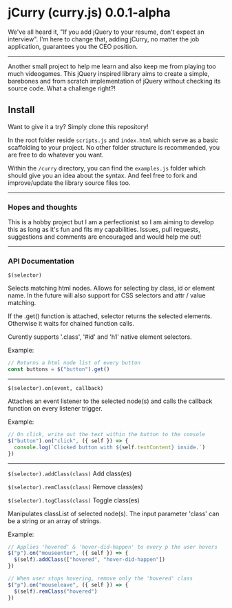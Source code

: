 # jCurry (curry.js) 0.0.1-alpha

We've all heard it, "If you add jQuery to your resume, don't expect an interview". I'm here to change that, adding jCurry, no matter the job application, guarantees you the CEO position.

---

Another small project to help me learn and also keep me from playing too much videogames. This jQuery inspired library aims to create a simple, barebones and from scratch implementation of jQuery without checking its source code. What a challenge right?!

## Install

Want to give it a try? Simply clone this repository!

In the root folder reside `scripts.js` and `index.html` which serve as a basic scaffolding to your project. No other folder structure is recommended, you are free to do whatever you want.

Within the `/curry` directory, you can find the `examples.js` folder which should give you an idea about the syntax. And feel free to fork and improve/update the library source files too.

---

### Hopes and thoughts

This is a hobby project but I am a perfectionist so I am aiming to develop this as long as it's fun and fits my capabilities. Issues, pull requests, suggestions and comments are encouraged and would help me out!

---

### API Documentation

`$(selector)`

Selects matching html nodes. Allows for selecting by class, id or element name. In the future will also support for CSS selectors and attr / value matching.

If the .get() function is attached, selector returns the selected elements. Otherwise it waits for chained function calls.

Curently supports '.class', '#id' and 'h1' native element selectors.

Example:

```js
// Returns a html node list of every button
const buttons = $("button").get()
```

---

`$(selector).on(event, callback)`

Attaches an event listener to the selected node(s) and calls the callback function on every listener trigger.

Example:

```js
// On click, write out the text within the button to the console
$("button").on("click", ({ self }) => {
  console.log(`Clicked button with ${self.textContent} inside.`)
})
```

---

`$(selector).addClass(class)` Add class(es)

`$(selector).remClass(class)` Remove class(es)

`$(selector).togClass(class)` Toggle class(es)

Manipulates classList of selected node(s). The input parameter 'class' can be a string or an array of strings.

Example:

```js
// Applies 'hovered' & 'hover-did-happen' to every p the user hovers
$("p").on("mouseenter", ({ self }) => {
  $(self).addClass(["hovered", "hover-did-happen"])
})

// When user stops hovering, remove only the 'hovered' class
$("p").on("mouseleave", ({ self }) => {
  $(self).remClass("hovered")
})
```

